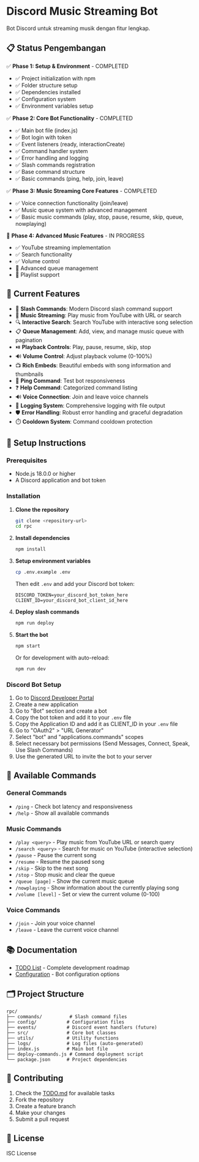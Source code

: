 # Discord Music Streaming Bot

Bot Discord untuk streaming musik dengan fitur lengkap.

## 📋 Status Pengembangan

✅ **Phase 1: Setup & Environment** - COMPLETED
- ✅ Project initialization with npm
- ✅ Folder structure setup
- ✅ Dependencies installed
- ✅ Configuration system
- ✅ Environment variables setup

✅ **Phase 2: Core Bot Functionality** - COMPLETED
- ✅ Main bot file (index.js)
- ✅ Bot login with token
- ✅ Event listeners (ready, interactionCreate)
- ✅ Command handler system
- ✅ Error handling and logging
- ✅ Slash commands registration
- ✅ Base command structure
- ✅ Basic commands (ping, help, join, leave)

✅ **Phase 3: Music Streaming Core Features** - COMPLETED
- ✅ Voice connection functionality (join/leave)
- ✅ Music queue system with advanced management
- ✅ Basic music commands (play, stop, pause, resume, skip, queue, nowplaying)

🚧 **Phase 4: Advanced Music Features** - IN PROGRESS
- ✅ YouTube streaming implementation
- ✅ Search functionality
- ✅ Volume control
- 🚧 Advanced queue management
- 🚧 Playlist support

## 🎯 Current Features

- 🤖 **Slash Commands**: Modern Discord slash command support
- 🎵 **Music Streaming**: Play music from YouTube with URL or search
- 🔍 **Interactive Search**: Search YouTube with interactive song selection
- 📋 **Queue Management**: Add, view, and manage music queue with pagination
- ⏯️ **Playback Controls**: Play, pause, resume, skip, stop
- 🔊 **Volume Control**: Adjust playback volume (0-100%)
- 📺 **Rich Embeds**: Beautiful embeds with song information and thumbnails
- 🏓 **Ping Command**: Test bot responsiveness
- ❓ **Help Command**: Categorized command listing
- 🔊 **Voice Connection**: Join and leave voice channels
- 📝 **Logging System**: Comprehensive logging with file output
- 🛡️ **Error Handling**: Robust error handling and graceful degradation
- ⏱️ **Cooldown System**: Command cooldown protection

## 🚀 Setup Instructions

### Prerequisites
- Node.js 18.0.0 or higher
- A Discord application and bot token

### Installation

1. **Clone the repository**
   ```bash
   git clone <repository-url>
   cd rpc
   ```

2. **Install dependencies**
   ```bash
   npm install
   ```

3. **Setup environment variables**
   ```bash
   cp .env.example .env
   ```
   Then edit `.env` and add your Discord bot token:
   ```
   DISCORD_TOKEN=your_discord_bot_token_here
   CLIENT_ID=your_discord_bot_client_id_here
   ```

4. **Deploy slash commands**
   ```bash
   npm run deploy
   ```

5. **Start the bot**
   ```bash
   npm start
   ```
   
   Or for development with auto-reload:
   ```bash
   npm run dev
   ```

### Discord Bot Setup

1. Go to [Discord Developer Portal](https://discord.com/developers/applications)
2. Create a new application
3. Go to "Bot" section and create a bot
4. Copy the bot token and add it to your `.env` file
5. Copy the Application ID and add it as CLIENT_ID in your `.env` file
6. Go to "OAuth2" > "URL Generator"
7. Select "bot" and "applications.commands" scopes
8. Select necessary bot permissions (Send Messages, Connect, Speak, Use Slash Commands)
9. Use the generated URL to invite the bot to your server

## 🎵 Available Commands

### General Commands
- `/ping` - Check bot latency and responsiveness
- `/help` - Show all available commands

### Music Commands
- `/play <query>` - Play music from YouTube URL or search query
- `/search <query>` - Search for music on YouTube (interactive selection)
- `/pause` - Pause the current song
- `/resume` - Resume the paused song
- `/skip` - Skip to the next song
- `/stop` - Stop music and clear the queue
- `/queue [page]` - Show the current music queue
- `/nowplaying` - Show information about the currently playing song
- `/volume [level]` - Set or view the current volume (0-100)

### Voice Commands
- `/join` - Join your voice channel
- `/leave` - Leave the current voice channel

## 📚 Documentation

- [TODO List](./TODO.md) - Complete development roadmap
- [Configuration](./config/config.js) - Bot configuration options

## 🗂️ Project Structure

```
rpc/
├── commands/          # Slash command files
├── config/           # Configuration files
├── events/           # Discord event handlers (future)
├── src/              # Core bot classes
├── utils/            # Utility functions
├── logs/             # Log files (auto-generated)
├── index.js          # Main bot file
├── deploy-commands.js # Command deployment script
└── package.json      # Project dependencies
```

## 🤝 Contributing

1. Check the [TODO.md](./TODO.md) for available tasks
2. Fork the repository
3. Create a feature branch
4. Make your changes
5. Submit a pull request

## 📝 License

ISC License